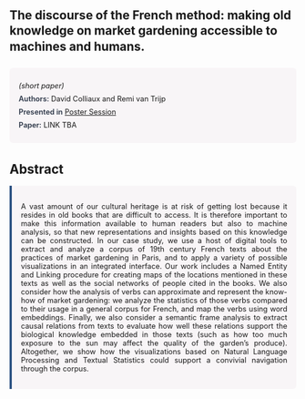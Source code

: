 
<style>    
    h2 {
        margin-top: 0;
        margin-bottom: 1.5rem;
        line-height: 1.3;
    }
    
    h3 {
        margin-top: 2rem;
        margin-bottom: 1rem;
        font-size: 1.4rem;
        font-weight:bold;
    }
    
    .metadata {
        background-color: rgba(96,24,67,0.03);
        padding: 1rem;
        font-size:0.8rem;
        border-radius: 6px;
        margin-bottom: 2rem;
    }
    
    .metadata p {
        margin: 0.5rem 0;
    }
    
    .abstract {
        text-align: justify;
        font-size:0.8rem;
        padding: 1rem;
        background-color: rgba(96,24,67,0.03);
        border-left: 4px solid #2c5282;
        border-radius: 0 6px 6px 0;
    }
    
    strong {
        color: #2d3748;
        font-weight: 600;
    }
</style>
<main role="main">
<h2>The discourse of the French method: making old knowledge on market gardening accessible to machines and humans.</h2>

<section class="metadata">
<p style='font-size:0.8rem'><i>(short paper)</i></p>
<p><strong>Authors:</strong> David Colliaux and Remi van Trijp</p>
<p><strong>Presented in</strong> <a href="/programme/#session<NA>nan">Poster Session</a></p>
<p><strong>Paper:</strong> LINK TBA</p>
</section>

<section>
<h3>Abstract</h3>
<div class="abstract">
<p>A vast amount of our cultural heritage is at risk of getting lost because it resides in old books that are difficult to access. It is therefore important to make this information available to human readers but also to machine analysis, so that new representations and insights based on this knowledge can be constructed. In our case study, we use a host of digital tools to extract and analyze a corpus of 19th century French texts about the practices of market gardening in Paris, and to apply a variety of possible visualizations in an integrated interface. Our work includes a Named Entity and Linking procedure for creating maps of the locations mentioned in these texts as well as the social networks of people cited in the books. We also consider how the analysis of verbs can approximate and represent the know-how of market gardening: we analyze the statistics of those verbs compared to their usage in a general corpus for French, and map the verbs using word embeddings. Finally, we also consider a semantic frame analysis to extract causal relations from texts to evaluate how well these relations support the biological knowledge embedded in those texts (such as how too much exposure to the sun may affect the quality of the garden’s produce). Altogether, we show how the visualizations based on Natural Language Processing and Textual Statistics could support a convivial navigation through the corpus.</p>
</div>
</section>
</main>